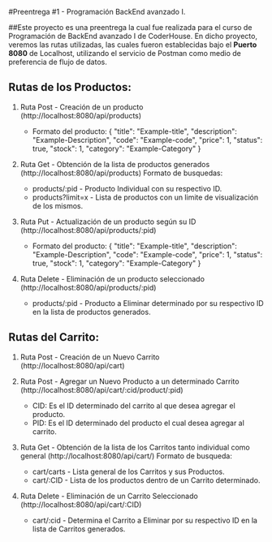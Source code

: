 #Preentrega #1 - Programación BackEnd avanzado I.

##Este proyecto es una preentrega la cual fue realizada para el curso de Programación de BackEnd avanzado I de CoderHouse.
En dicho proyecto, veremos las rutas utilizadas, las cuales fueron establecidas bajo el **Puerto 8080** de Localhost, utilizando el servicio de Postman como medio de preferencia de flujo de datos.

## **Rutas de los Productos**:

1. Ruta Post - Creación de un producto (http://localhost:8080/api/products)
   - Formato del producto:
   {
    "title": "Example-title",
    "description": "Example-Description",
    "code": "Example-code",
    "price": 1,
    "status": true,
    "stock": 1,
    "category": "Example-Category" 
  }

2. Ruta Get - Obtención de la lista de productos generados (http://localhost:8080/api/products)
   Formato de busquedas:
     - products/:pid - Producto Individual con su respectivo ID.
     - products?limit=x - Lista de productos con un limite de visualización de los mismos.
  
3. Ruta Put - Actualización de un producto según su ID (http://localhost:8080/api/products/:pid)
   - Formato del producto:
   {
    "title": "Example-title",
    "description": "Example-Description",
    "code": "Example-code",
    "price": 1,
    "status": true,
    "stock": 1,
    "category": "Example-Category" 
  }

4. Ruta Delete -  Eliminación de un producto seleccionado (http://localhost:8080/api/products/:pid)
   - products/:pid - Producto a Eliminar determinado por su respectivo ID en la lista de productos generados.

  
## **Rutas del Carrito**:

1. Ruta Post - Creación de un Nuevo Carrito (http://localhost:8080/api/cart)

2. Ruta Post - Agregar un Nuevo Producto a un determinado Carrito (http://localhost:8080/api/cart/:cid/product/:pid)
   - CID: Es el ID determinado del carrito al que desea agregar el producto.
   - PID: Es el ID determinado del producto el cual desea agregar al carrito.

3. Ruta Get - Obtención de la lista de los Carritos tanto individual como general (http://localhost:8080/api/cart/)
   Formato de busqueda:
   - cart/carts - Lista general de los Carritos y sus Productos.
   - cart/:CID - Lista de los productos dentro de un Carrito determinado.
  
4. Ruta Delete - Eliminación de un Carrito Seleccionado (http://localhost:8080/api/cart/:CID)
   - cart/:cid - Determina el Carrito a Eliminar por su respectivo ID en la lista de Carritos generados.
